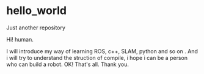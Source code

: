 # hello_world
Just another repository

Hi! human.

I will introduce my way of learning ROS, c++, SLAM, python and so on .
And i will try to understand the struction of compile, i hope i can be a person who can build a robot.
OK!
That's all.
Thank you.
